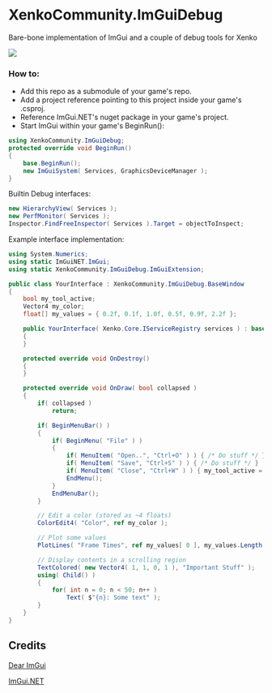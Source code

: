 XenkoCommunity.ImGuiDebug
=====

Bare-bone implementation of ImGui and a couple of debug tools for Xenko

![](https://lh4.googleusercontent.com/hsfcdXReO4bn3cpFqPz4X42Idwpsc5E4bnisDlT3ommescFboerUvj6doqfbHHPRsMD6idPuGVN-zNQrBBNy=w1727-h1018)

### How to:
* Add this repo as a submodule of your game's repo.
* Add a project reference pointing to this project inside your game's .csproj.
* Reference ImGui.NET's nuget package in your game's project.
* Start ImGui within your game's BeginRun():
```cs
using XenkoCommunity.ImGuiDebug;
protected override void BeginRun()
{
    base.BeginRun();
    new ImGuiSystem( Services, GraphicsDeviceManager );
}
```

Builtin Debug interfaces:
```cs
new HierarchyView( Services );
new PerfMonitor( Services );
Inspector.FindFreeInspector( Services ).Target = objectToInspect;
```

Example interface implementation:
```cs
using System.Numerics;
using static ImGuiNET.ImGui;
using static XenkoCommunity.ImGuiDebug.ImGuiExtension;

public class YourInterface : XenkoCommunity.ImGuiDebug.BaseWindow
{
    bool my_tool_active;
    Vector4 my_color;
    float[] my_values = { 0.2f, 0.1f, 1.0f, 0.5f, 0.9f, 2.2f };

    public YourInterface( Xenko.Core.IServiceRegistry services ) : base( services )
    {
    }

    protected override void OnDestroy()
    {
    }

    protected override void OnDraw( bool collapsed )
    {
        if( collapsed )
            return;

        if( BeginMenuBar() )
        {
            if( BeginMenu( "File" ) )
            {
                if( MenuItem( "Open..", "Ctrl+O" ) ) { /* Do stuff */ }
                if( MenuItem( "Save", "Ctrl+S" ) ) { /* Do stuff */ }
                if( MenuItem( "Close", "Ctrl+W" ) ) { my_tool_active = false; }
                EndMenu();
            }
            EndMenuBar();
        }

        // Edit a color (stored as ~4 floats)
        ColorEdit4( "Color", ref my_color );

        // Plot some values
        PlotLines( "Frame Times", ref my_values[ 0 ], my_values.Length );

        // Display contents in a scrolling region
        TextColored( new Vector4( 1, 1, 0, 1 ), "Important Stuff" );
        using( Child() )
        {
            for( int n = 0; n < 50; n++ )
                Text( $"{n}: Some text" );
        }
    }
}

```

Credits
-------
[Dear ImGui](https://github.com/ocornut/imgui)

[ImGui.NET](https://github.com/mellinoe/ImGui.NET)